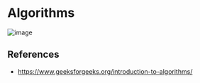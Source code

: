 # Algorithms

![image](https://github.com/linhvuquach/fundamental/assets/26388126/e127c785-c348-4672-89d7-a3eb641cf479)

## References

- https://www.geeksforgeeks.org/introduction-to-algorithms/
